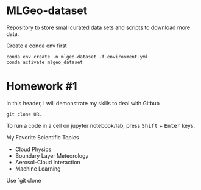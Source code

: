 # MLGeo-dataset
Repository to store small curated data sets and scripts to download more data.

Create a conda env first

```
conda env create -n mlgeo-dataset -f environment.yml
conda activate mlgeo_dataset
```

# Homework #1

In this header, I will demonstrate my skills to deal with Gitbub

```
git clone URL
```

To run a code in a cell on jupyter notebook/lab, press <kbd>Shift</kbd> + <kbd>Enter</kbd> keys.

My Favorite Scientific Topics
- Cloud Physics
- Boundary Layer Meteorology
- Aerosol-Cloud Interaction
- Machine Learning

Use `git clone 

